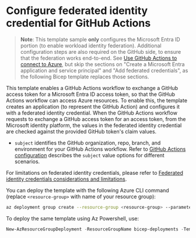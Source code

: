# Configure federated identity credential for GitHub Actions

> **Note**: This template sample **only** configures the Microsoft Entra ID portion (to enable workload identity federation). Additional configuration steps are also required on the GitHub side, to ensure that the federation works end-to-end. See [Use GitHub Actions to connect to Azure](https://learn.microsoft.com/azure/developer/github/connect-from-azure?tabs=azure-cli%2Cwindows#use-the-azure-login-action-with-openid-connect), but skip the sections on "Create a Microsoft Entra application and service principal" and "Add federated credentials", as the following Bicep template replaces those sections.

This template enables a GitHub Actions workflow to exchange a GitHub access token for a Microsoft Entra ID access token, so that the GitHub Actions workflow can access Azure resources. To enable this, the template creates an application (to represent the GitHub Action) and configures it with a federated identity credential. When the GitHub Actions workflow requests to exchange a GitHub access token for an access token, from the Microsoft identity platform, the values in the federated identity credential are checked against the provided GitHub token's claim values.

* `subject` identifies the GitHub organization, repo, branch, and environment for your GitHub Actions workflow. Refer to [GitHub Actions configuration](https://learn.microsoft.com/entra/workload-id/workload-identity-federation-create-trust?pivots=identity-wif-apps-methods-rest#github-actions) describes the `subject` value options for different scenarios.

For limitations on federated identity credentials, please refer to [Federated identity credentials considerations and limitations](https://learn.microsoft.com/entra/workload-id/workload-identity-federation-considerations).

You can deploy the template with the following Azure CLI command (replace `<resource-group>` with name of your resource group):

```sh
az deployment group create --resource-group <resource-group> --parameter main.bicepparam
```

To deploy the same template using Az Powershell, use:

```powershell
New-AzResourceGroupDeployment -ResourceGroupName bicep-deployments -TemplateFile .\main.bicep -TemplateParameterFile .\main.bicepparam
```